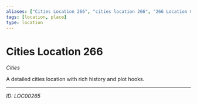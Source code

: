 ```yaml
---
aliases: ["Cities Location 266", "cities location 266", "266 Location Cities"]
tags: [location, place]
type: location
---
```


# Cities Location 266

*Cities*

A detailed cities location with rich history and plot hooks.

---
*ID: LOC00265*